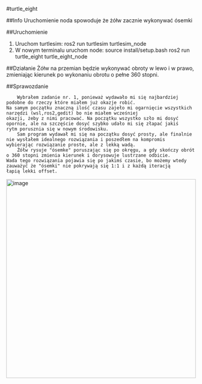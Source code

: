 #turtle_eight

##Info
Uruchomienie noda spowoduje że żółw zacznie wykonywać ósemki

##Uruchomienie
1. Uruchom turtlesim: 
	ros2 run turtlesim turtlesim_node
2. W nowym terminalu uruchom node: 
	source install/setup.bash
	ros2 run turtle_eight turtle_eight_node

##Działanie
Żółw na przemian będzie wykonywać obroty w lewo i w prawo, zmieniając kierunek po wykonaniu obrotu o pełne 360 stopni.

##Sprawozdanie

		Wybrałem zadanie nr. 1, ponieważ wydawało mi się najbardziej podobne do rzeczy które miałem już okazje robić.
	Na samym początku znaczną ilość czasu zajeło mi ogarnięcie wszystkich narzędzi (wsl,ros2,gedit) bo nie miałem wcześniej
	okazji, żeby z nimi pracować. Na początku wszystko szło mi dosyć opornie, ale na szczęście dosyć szybko udało mi się złapać jakiś 
	rytm porusznia się w nowym środowisku. 
		Sam program wydawał mi się na początku dosyć prosty, ale finalnie nie wysłałem idealnego rozwiązania i poszedłem na kompromis 
	wybierając rozwiązanie proste, ale z lekką wadą.
		Żółw rysuje "ósemke" poruszając się po okręgu, a gdy skończy obrót o 360 stopni zmienia kierunek i dorysowuje lustrzane odbicie.
	Wada tego rozwiązania pojawia się po jakimś czasie, bo możemy wtedy zauważyć że "ósemki" nie pokrywają się 1:1 i z każdą iteracją
	łapią lekki offset. 
		

<img width="504" height="528" alt="image" src="https://github.com/user-attachments/assets/6da867ab-1f1f-416e-9a0f-65a8b62c3915" />
